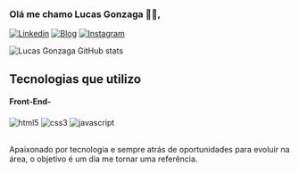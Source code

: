 ### Olá me chamo Lucas Gonzaga 👋🏻,

[![Linkedin](https://img.shields.io/badge/LinkedIn-0077B5?style=for-the-badge&logo=linkedin&logoColor=white)](www.linkedin.com/in/lucas-gonzaga-423713274)
[![Blog](https://img.shields.io/badge/dev.to-0A0A0A?style=for-the-badge&logo=devdotto&logoColor=white)](https://google.com)
[![Instagram](https://img.shields.io/badge/Instagram-E4405F?style=for-the-badge&logo=instagram&logoColor=white)](https://www.instagram.com/lucasgonzagatech/)

![Lucas Gonzaga GitHub stats](https://github-readme-stats.vercel.app/api?username=LucasGonzagaCode&show_icons=true&theme=dracula)

## Tecnologias que utilizo

#### Front-End-
<div style="display: inline_block">
<img align="center" alt="html5" src="https://img.shields.io/badge/HTML5-E34F26?style=for-the-badge&logo=html5&logoColor=white" />
<img align="center" alt="css3" src="https://img.shields.io/badge/CSS3-1572B6?style=for-the-badge&logo=css3&logoColor=white" />
<img align="center" alt="javascript" src="https://img.shields.io/badge/JavaScript-323330?style=for-the-badge&logo=javascript&logoColor=F7DF1E" />
</div>
<br/>

Apaixonado por tecnologia e sempre atrás de oportunidades para evoluir na área, o objetivo é um dia me tornar uma referência.

